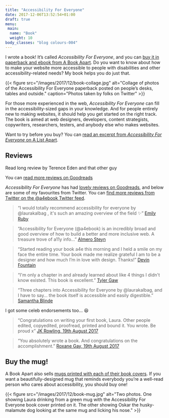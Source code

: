 ```yaml
---
title: "Accessibility For Everyone"
date: 2017-12-06T13:52:54+01:00
draft: true
menu:
 main:
  name: "Book"
  weight: 10
body_classes: "blog colours-004"
---
```


I wrote a book! It’s called *Accessibility For Everyone*, and you can [buy it in paperback and ebook from A Book Apart](https://abookapart.com/products/accessibility-for-everyone). Do you want to know about how to make your website more accessible to people with disabilities and other accessibility-related needs? My book helps you do just that.

{{< figure src="/images/2017/12/book-collage.jpg" alt="Collage of photos of the Accessibility For Everyone paperback posted on people’s desks, tables and outside." caption="Photos taken by folks on Twitter" >}}

For those more experienced in the web, *Accessibility For Everyone* can fill in the accessibility-sized gaps in your knowledge. And for people entirely new to making websites, it should help you get started on the right track. The book is aimed at web designers, developers, content strategists, copywriters, researchers, testers, and anybody else who makes websites.

Want to try before you buy? You can [read an excerpt from *Accessibility For Everyone* on A List Apart](https://alistapart.com/article/planning-for-accessibility).

## Reviews

Read long review by Terence Eden and that other guy

You can [read more reviews on Goodreads](https://www.goodreads.com/book/show/36312164-accessibility-for-everyone)

*Accessibility For Everyone* has had [lovely reviews on Goodreads](https://www.goodreads.com/book/show/36312164-accessibility-for-everyone), and below are some of my favourites from Twitter. You can [find more reviews from Twitter on the @a4ebook Twitter feed](https://twitter.com/a4ebook).

> “I would totally recommend accessibility for everyone by @laurakalbag , it's such an amazing overview of the field ✨” [Emily Ruby](https://twitter.com/ermmears/status/937418287759097856)

> “Accessibility for Everyone (@a4ebook) is an incredibly broad and good overview of how to build a better and more inclusive web. A treasure trove of a11y info…” [Almero Steyn](https://twitter.com/kryptos_rsa/status/936557186725052416)

> “Started reading your book a4e this morning and I held a smile on my face the entire time. Your book made me realize grateful I am to be a designer and how much I’m in love with design. Thanks!” [Devin Fountain](https://twitter.com/devinsfountain/status/918913671551598592)

> “I'm only a chapter in and already learned about like 4 things I didn't know existed. This book is excellent.” [Tyler Gaw](https://twitter.com/tylergaw/status/915945676793671680)

> “Three chapters into Accessibility for Everyone by @laurakalbag, and I have to say… the book itself is accessible and easily digestible.” [Samantha Blinde](https://twitter.com/sblinde/status/913233087328374784)

I got some celeb endorsements too… 😆

> “Congratulations on writing your first book, Laura. Other people edited, copyedited, proofread, printed and bound it. You wrote. Be proud x” [JK Rowling, 19th August 2017](https://twitter.com/jk_rowling/status/898946136161095681)

> “You absolutely wrote a book. And congratulations on the accomplishment.” [Roxane Gay, 19th August 2017](https://twitter.com/rgay/status/898990597977116672)


## Buy the mug!

A Book Apart also sells [mugs printed with each of their book covers](https://abookapart.com/products/book-cover-mug). If you want a beautifully-designed mug that reminds everybody you’re a well-read person who cares about accessibility, you should buy one!

{{< figure src="/images/2017/12/book-mug.jpg" alt="Two photos. One showing Laura drinking from a green mug with the Accessibility For Everyone book cover printed on it. The other showing Oskar the husky-malamute dog looking at the same mug and licking his nose." >}}